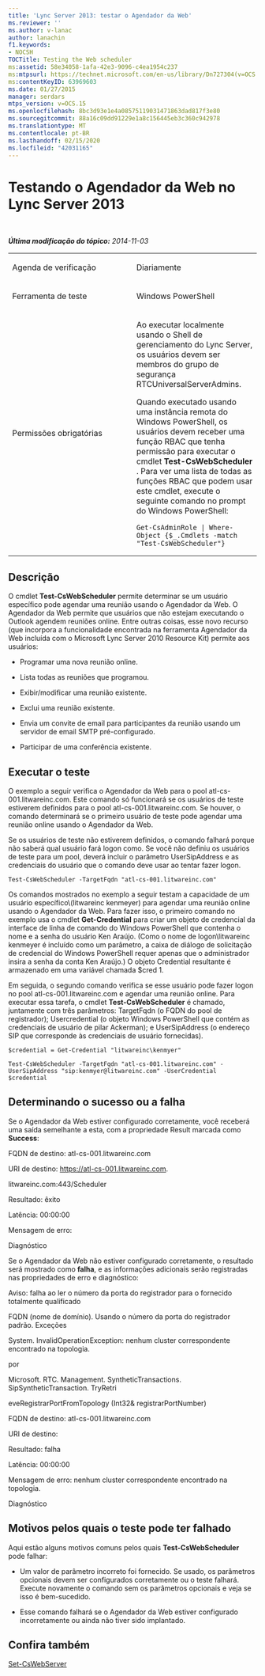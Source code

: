 ```yaml
---
title: 'Lync Server 2013: testar o Agendador da Web'
ms.reviewer: ''
ms.author: v-lanac
author: lanachin
f1.keywords:
- NOCSH
TOCTitle: Testing the Web scheduler
ms:assetid: 58e34058-1afa-42e3-9096-c4ea1954c237
ms:mtpsurl: https://technet.microsoft.com/en-us/library/Dn727304(v=OCS.15)
ms:contentKeyID: 63969603
ms.date: 01/27/2015
manager: serdars
mtps_version: v=OCS.15
ms.openlocfilehash: 8bc3d93e1e4a08575119031471863dad817f3e80
ms.sourcegitcommit: 88a16c09dd91229e1a8c156445eb3c360c942978
ms.translationtype: MT
ms.contentlocale: pt-BR
ms.lasthandoff: 02/15/2020
ms.locfileid: "42031165"
---
```

<div data-xmlns="http://www.w3.org/1999/xhtml">

<div class="topic" data-xmlns="http://www.w3.org/1999/xhtml" data-msxsl="urn:schemas-microsoft-com:xslt" data-cs="http://msdn.microsoft.com/">

<div data-asp="http://msdn2.microsoft.com/asp">

# <a name="testing-the-web-scheduler-in-lync-server-2013"></a>Testando o Agendador da Web no Lync Server 2013

</div>

<div id="mainSection">

<div id="mainBody">

<span> </span>

_**Última modificação do tópico:** 2014-11-03_


<table>
<colgroup>
<col style="width: 50%" />
<col style="width: 50%" />
</colgroup>
<tbody>
<tr class="odd">
<td><p>Agenda de verificação</p></td>
<td><p>Diariamente</p></td>
</tr>
<tr class="even">
<td><p>Ferramenta de teste</p></td>
<td><p>Windows PowerShell</p></td>
</tr>
<tr class="odd">
<td><p>Permissões obrigatórias</p></td>
<td><p>Ao executar localmente usando o Shell de gerenciamento do Lync Server, os usuários devem ser membros do grupo de segurança RTCUniversalServerAdmins.</p>
<p>Quando executado usando uma instância remota do Windows PowerShell, os usuários devem receber uma função RBAC que tenha permissão para executar o cmdlet <strong>Test-CsWebScheduler</strong> . Para ver uma lista de todas as funções RBAC que podem usar este cmdlet, execute o seguinte comando no prompt do Windows PowerShell:</p>
<pre><code>Get-CsAdminRole | Where-Object {$_.Cmdlets -match &quot;Test-CsWebScheduler&quot;}</code></pre></td>
</tr>
</tbody>
</table>


<div>

## <a name="description"></a>Descrição

O cmdlet **Test-CsWebScheduler** permite determinar se um usuário específico pode agendar uma reunião usando o Agendador da Web. O Agendador da Web permite que usuários que não estejam executando o Outlook agendem reuniões online. Entre outras coisas, esse novo recurso (que incorpora a funcionalidade encontrada na ferramenta Agendador da Web incluída com o Microsoft Lync Server 2010 Resource Kit) permite aos usuários:

  - Programar uma nova reunião online.

  - Lista todas as reuniões que programou.

  - Exibir/modificar uma reunião existente.

  - Exclui uma reunião existente.

  - Envia um convite de email para participantes da reunião usando um servidor de email SMTP pré-configurado.

  - Participar de uma conferência existente.

</div>

<div>

## <a name="running-the-test"></a>Executar o teste

O exemplo a seguir verifica o Agendador da Web para o pool atl-cs-001.litwareinc.com. Este comando só funcionará se os usuários de teste estiverem definidos para o pool atl-cs-001.litwareinc.com. Se houver, o comando determinará se o primeiro usuário de teste pode agendar uma reunião online usando o Agendador da Web.

Se os usuários de teste não estiverem definidos, o comando falhará porque não saberá qual usuário fará logon como. Se você não definiu os usuários de teste para um pool, deverá incluir o parâmetro UserSipAddress e as credenciais do usuário que o comando deve usar ao tentar fazer logon.

    Test-CsWebScheduler -TargetFqdn "atl-cs-001.litwareinc.com"

Os comandos mostrados no exemplo a seguir testam a capacidade de um usuário específico\\(litwareinc kenmeyer) para agendar uma reunião online usando o Agendador da Web. Para fazer isso, o primeiro comando no exemplo usa o cmdlet **Get-Credential** para criar um objeto de credencial da interface de linha de comando do Windows PowerShell que contenha o nome e a senha do usuário Ken Araújo. (Como o nome de logon\\litwareinc kenmeyer é incluído como um parâmetro, a caixa de diálogo de solicitação de credencial do Windows PowerShell requer apenas que o administrador insira a senha da conta Ken Araújo.) O objeto Credential resultante é armazenado em uma variável chamada $cred 1.

Em seguida, o segundo comando verifica se esse usuário pode fazer logon no pool atl-cs-001.litwareinc.com e agendar uma reunião online. Para executar essa tarefa, o cmdlet **Test-CsWebScheduler** é chamado, juntamente com três parâmetros: TargetFqdn (o FQDN do pool de registrador); Usercredential (o objeto Windows PowerShell que contém as credenciais de usuário de pilar Ackerman); e UserSipAddress (o endereço SIP que corresponde às credenciais de usuário fornecidas).

    $credential = Get-Credential "litwareinc\kenmyer"
    
    Test-CsWebScheduler -TargetFqdn "atl-cs-001.litwareinc.com" -UserSipAddress "sip:kenmyer@litwareinc.com" -UserCredential $credential

</div>

<div>

## <a name="determining-success-or-failure"></a>Determinando o sucesso ou a falha

Se o Agendador da Web estiver configurado corretamente, você receberá uma saída semelhante a esta, com a propriedade Result marcada como **Success**:

FQDN de destino: atl-cs-001.litwareinc.com

URI de destino: https://atl-cs-001.litwareinc.com.

litwareinc.com:443/Scheduler

Resultado: êxito

Latência: 00:00:00

Mensagem de erro:

Diagnóstico

Se o Agendador da Web não estiver configurado corretamente, o resultado será mostrado como **falha**, e as informações adicionais serão registradas nas propriedades de erro e diagnóstico:

Aviso: falha ao ler o número da porta do registrador para o fornecido totalmente qualificado

FQDN (nome de domínio). Usando o número da porta do registrador padrão. Exceções

System. InvalidOperationException: nenhum cluster correspondente encontrado na topologia.

por

Microsoft. RTC. Management. SyntheticTransactions. SipSyntheticTransaction. TryRetri

eveRegistrarPortFromTopology (Int32& registrarPortNumber)

FQDN de destino: atl-cs-001.litwareinc.com

URI de destino:

Resultado: falha

Latência: 00:00:00

Mensagem de erro: nenhum cluster correspondente encontrado na topologia.

Diagnóstico

</div>

<div>

## <a name="reasons-why-the-test-might-have-failed"></a>Motivos pelos quais o teste pode ter falhado

Aqui estão alguns motivos comuns pelos quais **Test-CsWebScheduler** pode falhar:

  - Um valor de parâmetro incorreto foi fornecido. Se usado, os parâmetros opcionais devem ser configurados corretamente ou o teste falhará. Execute novamente o comando sem os parâmetros opcionais e veja se isso é bem-sucedido.

  - Esse comando falhará se o Agendador da Web estiver configurado incorretamente ou ainda não tiver sido implantado.

</div>

<div>

## <a name="see-also"></a>Confira também


[Set-CsWebServer](https://docs.microsoft.com/powershell/module/skype/Set-CsWebServer)  
  

</div>

</div>

<span> </span>

</div>

</div>

</div>

